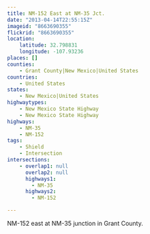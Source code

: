 ```yaml
---
title: NM-152 East at NM-35 Jct.
date: "2013-04-14T22:55:15Z"
imageid: "8663690355"
flickrid: "8663690355"
location:
    latitude: 32.798831
    longitude: -107.93236
places: []
counties:
    - Grant County|New Mexico|United States
countries:
    - United States
states:
    - New Mexico|United States
highwaytypes:
    - New Mexico State Highway
    - New Mexico State Highway
highways:
    - NM-35
    - NM-152
tags:
    - Shield
    - Intersection
intersections:
    - overlap1: null
      overlap2: null
      highways1:
        - NM-35
      highways2:
        - NM-152

---
```

NM-152 east at NM-35 junction in Grant County.